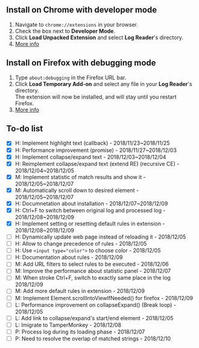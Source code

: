 ## Install on Chrome with developer mode
1. Navigate to `chrome://extensions` in your browser.
2. Check the box next to **Developer Mode**.
3. Click **Load Unpacked Extension** and select **Log Reader**'s directory.
4. [More info](https://developer.chrome.com/extensions)

## Install on Firefox with debugging mode
1. Type `about:debugging` in the Firefox URL bar.
2. Click **Load Temporary Add-on** and select any file in your **Log Reader**'s directory.  
   The extension will now be installed, and will stay until you restart Firefox.
3. [More info](https://developer.mozilla.org/en-US/docs/Mozilla/Add-ons/WebExtensions/Your_first_WebExtension)


## To-do list
- [x] H: Implement highlight text (callback) - 2018/11/23~2018/11/25
- [x] H: Performance improvement (promise) - 2018/11/27~2018/12/03
- [x] H: Implement collapse/expand text - 2018/12/03~2018/12/04
- [x] H: Reimplement collapse/expand text (extend RE) (recursive CE) - 2018/12/04~2018/12/05
- [x] M: Implement statistic of match results and show it - 2018/12/05~2018/12/07
- [x] M: Automatically scroll down to desired element - 2018/12/05~2018/12/07
- [x] H: Documnetation about installation - 2018/12/07~2018/12/09
- [x] H: Ctrl+F to switch between original log and processed log - 2018/12/08~2018/12/09
- [x] H: Implement setting or resetting default rules in extension - 2018/12/08~2018/12/09
- [ ] H: Dynamically update web page instead of reloading it - 2018/12/05
- [ ] H: Allow to change precedence of rules - 2018/12/05
- [ ] H: Use `<input type="color">` to choose color - 2018/12/05
- [ ] H: Documentation about rules - 2018/12/09
- [ ] M: Add URL filters to select rules to be executed - 2018/12/06
- [ ] M: Improve the performance about statistic panel - 2018/12/07
- [ ] M: When stroke Ctrl+F, switch to exactly same place in the log 2018/12/09
- [ ] M: Add more default rules in extension - 2018/12/09
- [ ] M: Implement Element.scrollIntoViewIfNeeded() for firefox - 2018/12/09
- [ ] L: Performance improvement on collapseExpand() (Break loop) - 2018/12/05
- [ ] L: Add link to collapse/expand's start/end element - 2018/12/05
- [ ] L: Imigrate to TamperMonkey - 2018/12/08
- [ ] P: Process log during its loading phase - 2018/12/07
- [ ] P: Need to resolve the overlap of matched strings - 2018/12/10
